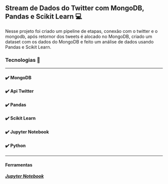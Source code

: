 ## Stream de Dados do Twitter com MongoDB, Pandas e Scikit Learn​​ :computer:



Nesse projeto foi criado um pipeline de etapas, conexão com o twitter e o mongodb, após retornor dos tweets é alocado no MongoDB, criado um dataset com os dados do MongoDB e feito um análise de dados usando Pandas e Scikit Learn.



### Tecnologias 🚀

------

#### :heavy_check_mark: MongoDB

#### :heavy_check_mark: Api Twitter

#### :heavy_check_mark: Pandas

#### :heavy_check_mark: Scikit Learn

#### :heavy_check_mark: Jupyter Notebook

#### :heavy_check_mark: Python



------

#### Ferramentas

##### [Jupyter Notebook](https://jupyter.org/)



